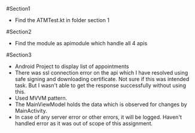 #Section1
- Find the ATMTest.kt in folder section 1

#Section2
- Find the module as apimodule which handle all 4 apis


#Section3
- Android Project to display list of appointments
- There was ssl connection error on the api which I have resolved using safe signing and downloading certificate. Not sure if this was intended task. But I wasn't able to get the response successfully without using this.
- Used MVVM pattern.
- The MainViewModel holds the data which is observed for changes by MainActivity.
- In case of any server error or other errors, it will be logged. Haven't handled error as it was out of scope of this assignment.